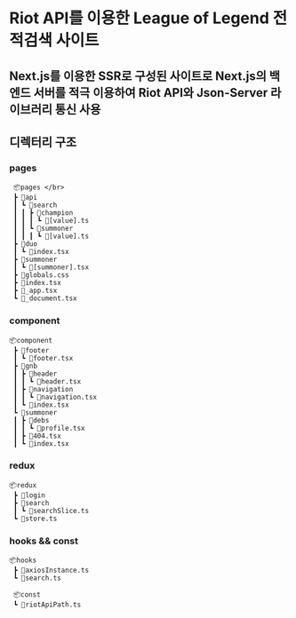 # Riot API를 이용한 League of Legend 전적검색 사이트
## Next.js를 이용한 SSR로 구성된 사이트로 Next.js의 백엔드 서버를 적극 이용하여 Riot API와 Json-Server 라이브러리 통신 사용


## 디렉터리 구조
### pages
```
 📦pages </br>
 ┣ 📂api  
 ┃ ┗ 📂search  
 ┃ ┃ ┣ 📂champion  
 ┃ ┃ ┃ ┗ 📜[value].ts  
 ┃ ┃ ┗ 📂summoner  
 ┃ ┃ ┃ ┗ 📜[value].ts  
 ┣ 📂duo  
 ┃ ┗ 📜index.tsx  
 ┣ 📂summoner  
 ┃ ┗ 📜[summoner].tsx  
 ┣ 📜globals.css  
 ┣ 📜index.tsx  
 ┣ 📜_app.tsx  
 ┗ 📜_document.tsx  
```
### component
```
📦component  
 ┣ 📂footer  
 ┃ ┗ 📜footer.tsx  
 ┣ 📂gnb  
 ┃ ┣ 📂header  
 ┃ ┃ ┗ 📜header.tsx  
 ┃ ┣ 📂navigation  
 ┃ ┃ ┗ 📜navigation.tsx  
 ┃ ┗ 📜index.tsx  
 ┗ 📂summoner  
 ┃ ┣ 📂debs  
 ┃ ┃ ┗ 📜profile.tsx  
 ┃ ┣ 📜404.tsx  
 ┃ ┗ 📜index.tsx  
```
### redux
```
📦redux
 ┣ 📂login
 ┣ 📂search
 ┃ ┗ 📜searchSlice.ts
 ┗ 📜store.ts
```

### hooks && const
```
📦hooks  
 ┣ 📜axiosInstance.ts  
 ┗ 📜search.ts  
 
 📦const  
 ┗ 📜riotApiPath.ts  
```
